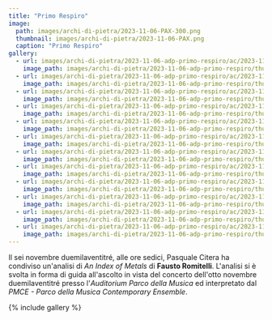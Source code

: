 ```yaml
---
title: "Primo Respiro"
image:
  path: images/archi-di-pietra/2023-11-06-PAX-300.png
  thumbnail: images/archi-di-pietra/2023-11-06-PAX.png
  caption: "Primo Respiro"
gallery:
  - url: images/archi-di-pietra/2023-11-06-adp-primo-respiro/ac/2023-11-06-001-3134.jpg
    image_path: images/archi-di-pietra/2023-11-06-adp-primo-respiro/thumb/2023-11-06-001-3134.jpg
  - url: images/archi-di-pietra/2023-11-06-adp-primo-respiro/ac/2023-11-06-002-3040.jpg
    image_path: images/archi-di-pietra/2023-11-06-adp-primo-respiro/thumb/2023-11-06-002-3040.jpg
  - url: images/archi-di-pietra/2023-11-06-adp-primo-respiro/ac/2023-11-06-003-3066.jpg
    image_path: images/archi-di-pietra/2023-11-06-adp-primo-respiro/thumb/2023-11-06-003-3066.jpg
  - url: images/archi-di-pietra/2023-11-06-adp-primo-respiro/ac/2023-11-06-004-3050.jpg
    image_path: images/archi-di-pietra/2023-11-06-adp-primo-respiro/thumb/2023-11-06-004-3050.jpg
  - url: images/archi-di-pietra/2023-11-06-adp-primo-respiro/ac/2023-11-06-005-3095.jpg
    image_path: images/archi-di-pietra/2023-11-06-adp-primo-respiro/thumb/2023-11-06-005-3095.jpg
  - url: images/archi-di-pietra/2023-11-06-adp-primo-respiro/ac/2023-11-06-006-3084.jpg
    image_path: images/archi-di-pietra/2023-11-06-adp-primo-respiro/thumb/2023-11-06-006-3084.jpg
  - url: images/archi-di-pietra/2023-11-06-adp-primo-respiro/ac/2023-11-06-007-3146.jpg
    image_path: images/archi-di-pietra/2023-11-06-adp-primo-respiro/thumb/2023-11-06-007-3146.jpg
  - url: images/archi-di-pietra/2023-11-06-adp-primo-respiro/ac/2023-11-06-008-3125.jpg
    image_path: images/archi-di-pietra/2023-11-06-adp-primo-respiro/thumb/2023-11-06-008-3125.jpg
  - url: images/archi-di-pietra/2023-11-06-adp-primo-respiro/ac/2023-11-06-009-3120.jpg
    image_path: images/archi-di-pietra/2023-11-06-adp-primo-respiro/thumb/2023-11-06-009-3120.jpg
  - url: images/archi-di-pietra/2023-11-06-adp-primo-respiro/ac/2023-11-06-010-3113.jpg
    image_path: images/archi-di-pietra/2023-11-06-adp-primo-respiro/thumb/2023-11-06-010-3113.jpg
  - url: images/archi-di-pietra/2023-11-06-adp-primo-respiro/ac/2023-11-06-011-3035.jpg
    image_path: images/archi-di-pietra/2023-11-06-adp-primo-respiro/thumb/2023-11-06-011-3035.jpg
  - url: images/archi-di-pietra/2023-11-06-adp-primo-respiro/ac/2023-11-06-012-3137.jpg
    image_path: images/archi-di-pietra/2023-11-06-adp-primo-respiro/thumb/2023-11-06-012-3137.jpg
---
```


Il sei novembre duemilaventitré, alle ore sedici, Pasquale Citera ha condiviso
un'analisi di _An Index of Metals_ di **Fausto Romitelli**. L'analisi si è svolta
in forma di guida all'ascolto in vista del concerto dell'otto novembre
duemilaventitré presso l'_Auditorium Parco della Musica_ ed interpretato
dal _PMCE - Parco della Musica Contemporary Ensemble_.

<!--more-->

{% include gallery %}
